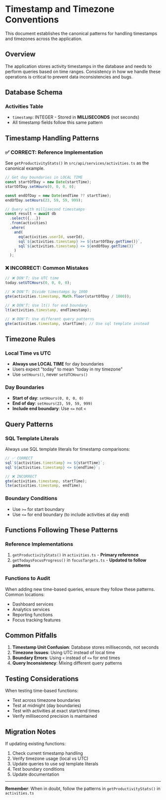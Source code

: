 # Timestamp and Timezone Conventions

This document establishes the canonical patterns for handling timestamps and timezones across the application.

## Overview

The application stores activity timestamps in the database and needs to perform queries based on time ranges. Consistency in how we handle these operations is critical to prevent data inconsistencies and bugs.

## Database Schema

### Activities Table

- `timestamp`: INTEGER - Stored in **MILLISECONDS** (not seconds)
- All timestamp fields follow this same pattern

## Timestamp Handling Patterns

### ✅ CORRECT: Reference Implementation

See `getProductivityStats()` in `src/api/services/activities.ts` as the canonical example.

```typescript
// Get day boundaries in LOCAL TIME
const startOfDay = new Date(startTime);
startOfDay.setHours(0, 0, 0, 0);

const endOfDay = new Date(endTime ?? startTime);
endOfDay.setHours(23, 59, 59, 999);

// Query with millisecond timestamps
const result = await db
  .select({...})
  .from(activities)
  .where(
    and(
      eq(activities.userId, userId),
      sql`${activities.timestamp} >= ${startOfDay.getTime()}`,
      sql`${activities.timestamp} <= ${endOfDay.getTime()}`
    )
  );
```

### ❌ INCORRECT: Common Mistakes

```typescript
// ❌ DON'T: Use UTC time
today.setUTCHours(0, 0, 0, 0);

// ❌ DON'T: Divide timestamps by 1000
gte(activities.timestamp, Math.floor(startOfDay / 1000));

// ❌ DON'T: Use lt() for end boundary
lt(activities.timestamp, endTimestamp);

// ❌ DON'T: Use different query patterns
gte(activities.timestamp, startTime); // Use sql template instead
```

## Timezone Rules

### Local Time vs UTC

- **Always use LOCAL TIME** for day boundaries
- Users expect "today" to mean "today in my timezone"
- Use `setHours()`, never `setUTCHours()`

### Day Boundaries

- **Start of day**: `setHours(0, 0, 0, 0)`
- **End of day**: `setHours(23, 59, 59, 999)`
- **Include end boundary**: Use `<=` not `<`

## Query Patterns

### SQL Template Literals

Always use SQL template literals for timestamp comparisons:

```typescript
// ✅ CORRECT
sql`${activities.timestamp} >= ${startTime}`;
sql`${activities.timestamp} <= ${endTime}`;

// ❌ INCORRECT
gte(activities.timestamp, startTime);
lte(activities.timestamp, endTime);
```

### Boundary Conditions

- Use `>=` for start boundary
- Use `<=` for end boundary (to include activities at day end)

## Functions Following These Patterns

### Reference Implementations

1. `getProductivityStats()` in `activities.ts` - **Primary reference**
2. `getTodaysFocusProgress()` in `focusTargets.ts` - **Updated to follow patterns**

### Functions to Audit

When adding new time-based queries, ensure they follow these patterns. Common locations:

- Dashboard services
- Analytics services
- Reporting functions
- Focus tracking features

## Common Pitfalls

1. **Timestamp Unit Confusion**: Database stores milliseconds, not seconds
2. **Timezone Issues**: Using UTC instead of local time
3. **Boundary Errors**: Using `<` instead of `<=` for end times
4. **Query Inconsistency**: Mixing different query patterns

## Testing Considerations

When testing time-based functions:

- Test across timezone boundaries
- Test at midnight (day boundaries)
- Test with activities at exact start/end times
- Verify millisecond precision is maintained

## Migration Notes

If updating existing functions:

1. Check current timestamp handling
2. Verify timezone usage (local vs UTC)
3. Update queries to use sql template literals
4. Test boundary conditions
5. Update documentation

---

**Remember**: When in doubt, follow the patterns in `getProductivityStats()` in `activities.ts`
